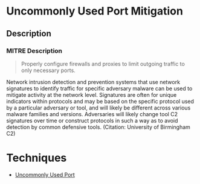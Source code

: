 
# Uncommonly Used Port Mitigation

## Description

### MITRE Description

> Properly configure firewalls and proxies to limit outgoing traffic to only necessary ports. 

Network intrusion detection and prevention systems that use network signatures to identify traffic for specific adversary malware can be used to mitigate activity at the network level. Signatures are often for unique indicators within protocols and may be based on the specific protocol used by a particular adversary or tool, and will likely be different across various malware families and versions. Adversaries will likely change tool C2 signatures over time or construct protocols in such a way as to avoid detection by common defensive tools. (Citation: University of Birmingham C2)


# Techniques


* [Uncommonly Used Port](../techniques/Uncommonly-Used-Port.md)

